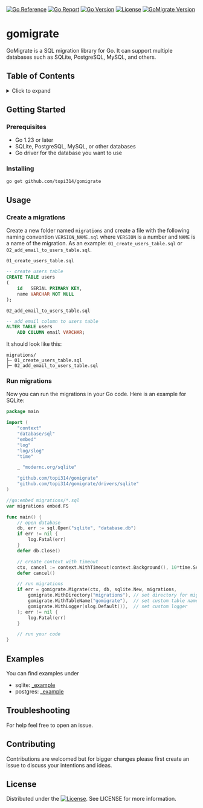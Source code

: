 [![Go Reference](https://pkg.go.dev/badge/github.com/topi314/gomigrate.svg)](https://pkg.go.dev/github.com/topi314/gomigrate)
[![Go Report](https://goreportcard.com/badge/github.com/topi314/gomigrate)](https://goreportcard.com/report/github.com/topi314/gomigrate)
[![Go Version](https://img.shields.io/github/go-mod/go-version/topi314/gomigrate?filename=go.mod)](https://golang.org/doc/devel/release.html)
[![License](https://img.shields.io/badge/License-Apache%202.0-blue.svg)](https://github.com/topi314/gomigrate/blob/master/LICENSE)
[![GoMigrate Version](https://img.shields.io/github/v/release/topi314/gomigrate?label=release)](https://github.com/topi314/gomigrate/releases/latest)

# gomigrate

GoMigrate is a SQL migration library for Go. It can support multiple databases such as SQLite, PostgreSQL, MySQL, and others.

## Table of Contents

<details>
<summary>Click to expand</summary>

- [Getting Started](#getting-started)
    - [Prerequisites](#prerequisites)
    - [Installing](#installing)
- [Usage](#usage)
    - [Create a migrations](#create-a-migrations)
    - [Run migrations](#run-migrations)
- [Examples](#examples)
- [Troubleshooting](#troubleshooting)
- [Contributing](#contributing)
- [License](#license)

</details>

## Getting Started

### Prerequisites

* Go 1.23 or later
* SQLite, PostgreSQL, MySQL, or other databases
* Go driver for the database you want to use

### Installing

```sh
go get github.com/topi314/gomigrate
```

## Usage

### Create a migrations

Create a new folder named `migrations` and create a file with the following naming convention `VERSION_NAME.sql` where `VERSION` is a number and `NAME` is a name of the migration.
As an example: `01_create_users_table.sql` or `02_add_email_to_users_table.sql`.

`01_create_users_table.sql`

```sql
-- create users table
CREATE TABLE users
(
    id   SERIAL PRIMARY KEY,
    name VARCHAR NOT NULL
);

```

`02_add_email_to_users_table.sql`

```sql
-- add email column to users table
ALTER TABLE users
    ADD COLUMN email VARCHAR;
```

It should look like this:

```
migrations/
├─ 01_create_users_table.sql
├─ 02_add_email_to_users_table.sql
```

### Run migrations

Now you can run the migrations in your Go code. Here is an example for SQLite:

```go
package main

import (
	"context"
	"database/sql"
	"embed"
	"log"
	"log/slog"
	"time"

	_ "modernc.org/sqlite"

	"github.com/topi314/gomigrate"
	"github.com/topi314/gomigrate/drivers/sqlite"
)

//go:embed migrations/*.sql
var migrations embed.FS

func main() {
	// open database
	db, err := sql.Open("sqlite", "database.db")
	if err != nil {
		log.Fatal(err)
	}
	defer db.Close()

	// create context with timeout
	ctx, cancel := context.WithTimeout(context.Background(), 10*time.Second)
	defer cancel()

	// run migrations
	if err = gomigrate.Migrate(ctx, db, sqlite.New, migrations,
		gomigrate.WithDirectory("migrations"), // set directory for migrations
		gomigrate.WithTableName("gomigrate"),  // set custom table name for migrations
		gomigrate.WithLogger(slog.Default()),  // set custom logger
	); err != nil {
		log.Fatal(err)
	}

	// run your code
}
```

## Examples

You can find examples under

* sqlite: [_example](_examples/sqlite/main.go)
* postgres: [_example](_examples/postgres/main.go)

## Troubleshooting

For help feel free to open an issue.

## Contributing

Contributions are welcomed but for bigger changes please first create an issue to discuss your intentions and ideas.

## License

Distributed under the [![License](https://img.shields.io/badge/License-Apache%202.0-blue.svg)](LICENSE). See LICENSE for more information.
